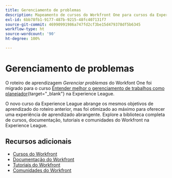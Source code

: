 ```yaml
---
title: Gerenciamento de problemas
description: Mapeamento de cursos do Workfront One para cursos da Experience League
exl-id: 6bb78fb1-9177-487b-9215-48fc407131f7
source-git-commit: 46990991986a747fd2cf3be15d479378df5b6345
workflow-type: ht
source-wordcount: '90'
ht-degree: 100%

---
```


# Gerenciamento de problemas

O roteiro de aprendizagem *Gerenciar problemas* do Workfont One foi migrado para o curso [Entender melhor o gerenciamento de trabalhos como planejador](https://experienceleague.adobe.com/?recommended=Workfront-U-1-2022.4.reporting){target="_blank"} na Experience League.

O novo curso da Experience League abrange os mesmos objetivos de aprendizado do roteiro anterior, mas foi otimizado ao máximo para oferecer uma experiência de aprendizado abrangente.  Explore a biblioteca completa de cursos, documentação, tutoriais e comunidades do Workfront na Experience League.

## Recursos adicionais

* [Cursos do Workfront](https://experienceleague.adobe.com/?lang=pt-BR&amp;Solution=Workfront#courses)
* [Documentação do Workfront](https://experienceleague.adobe.com/docs/workfront.html?lang=pt-BR)
* [Tutoriais do Workfront](https://experienceleague.adobe.com/docs/workfront-learn/tutorials-workfront/home.html?lang=pt-BR)
* [Comunidades do Workfront](https://experienceleaguecommunities.adobe.com/t5/workfront/ct-p/workfront)
